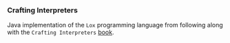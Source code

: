 ### Crafting Interpreters

Java implementation of the `Lox` programming language from following along with the `Crafting Interpreters` [book](https://craftinginterpreters.com/).
